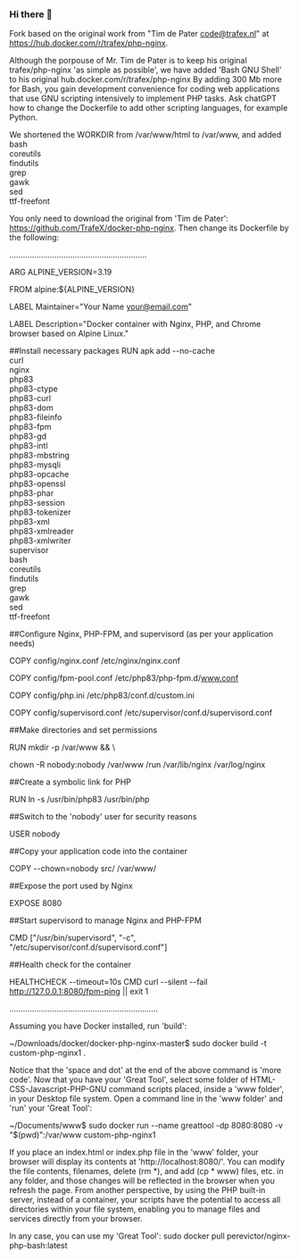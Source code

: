 ### Hi there 👋

Fork based on the original work from "Tim de Pater <code@trafex.nl>" at https://hub.docker.com/r/trafex/php-nginx.

Although the porpouse of Mr. Tim de Pater is to keep his original trafex/php-nginx 'as simple as possible', we have added 'Bash GNU Shell' to his 
original hub.docker.com/r/trafex/php-nginx By adding 300 Mb more for Bash, you gain development convenience for coding web applications that use GNU scripting intensively to implement PHP tasks. Ask chatGPT how to change the Dockerfile to add other scripting languages, for example Python.

We shortened the WORKDIR from /var/www/html to /var/www, and added 
    bash \
    coreutils \
    findutils \
    grep \
    gawk \
    sed \
    ttf-freefont
    
You only need to download the original from 'Tim de Pater': https://github.com/TrafeX/docker-php-nginx. Then change its Dockerfile by the following: 

.............................................................

ARG ALPINE_VERSION=3.19

FROM alpine:${ALPINE_VERSION}

LABEL Maintainer="Your Name <your@email.com>"

LABEL Description="Docker container with Nginx, PHP, and Chrome browser based on Alpine Linux."

##Install necessary packages
RUN apk add --no-cache \
    curl \
    nginx \
    php83 \
    php83-ctype \
    php83-curl \
    php83-dom \
    php83-fileinfo \
    php83-fpm \
    php83-gd \
    php83-intl \
    php83-mbstring \
    php83-mysqli \
    php83-opcache \
    php83-openssl \
    php83-phar \
    php83-session \
    php83-tokenizer \
    php83-xml \
    php83-xmlreader \
    php83-xmlwriter \
    supervisor \
    bash \
    coreutils \
    findutils \
    grep \
    gawk \
    sed \
    ttf-freefont

##Configure Nginx, PHP-FPM, and supervisord (as per your application needs)

COPY config/nginx.conf /etc/nginx/nginx.conf

COPY config/fpm-pool.conf /etc/php83/php-fpm.d/www.conf

COPY config/php.ini /etc/php83/conf.d/custom.ini

COPY config/supervisord.conf /etc/supervisor/conf.d/supervisord.conf

##Make directories and set permissions

RUN mkdir -p /var/www && \

chown -R nobody:nobody /var/www /run /var/lib/nginx /var/log/nginx

##Create a symbolic link for PHP

RUN ln -s /usr/bin/php83 /usr/bin/php

##Switch to the 'nobody' user for security reasons

USER nobody

##Copy your application code into the container

COPY --chown=nobody src/ /var/www/

##Expose the port used by Nginx

EXPOSE 8080

##Start supervisord to manage Nginx and PHP-FPM

CMD ["/usr/bin/supervisord", "-c", "/etc/supervisor/conf.d/supervisord.conf"]

##Health check for the container

HEALTHCHECK --timeout=10s CMD curl --silent --fail http://127.0.0.1:8080/fpm-ping || exit 1


..................................................................


Assuming you have Docker installed, run 'build': 

~/Downloads/docker/docker-php-nginx-master$ sudo docker build -t custom-php-nginx1 . 

Notice that the 'space and dot' at the end of the above command is 'more code'. Now that you have your 'Great Tool', select some folder of HTML-CSS-Javascript-PHP-GNU command scripts placed, inside a 'www folder', in your Desktop file system. Open a command line in the 'www folder' and 'run' your 'Great Tool': 

~/Documents/www$ sudo docker run --name greattool -dp 8080:8080 -v "$(pwd)":/var/www custom-php-nginx1

If you place an index.html or index.php file in the 'www' folder, your browser will display its contents at 'http://localhost:8080/'. You can modify the file contents, filenames, delete (rm *), and add (cp * www) files, etc. in any folder, and those changes will be reflected in the browser when you refresh the page. From another perspective, by using the PHP built-in server, instead of a container, your scripts have the potential to access all directories within your file system, enabling you to manage files and services directly from your browser.

In any case, you can use my 'Great Tool': sudo docker pull perevictor/nginx-php-bash:latest

